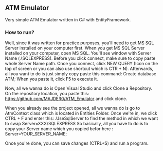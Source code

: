 ## ATM Emulator

Very simple ATM Emulator written in C# with EntityFramework.

### How to run?

Well, since it was written for practice purposes, you'll need to get MS SQL Server installed on your computer first.
When you get MS SQL Server installed on your computer, open MS SQL. You'll see window with Server Name (.\SQLEXPRESS). Before you click connect,
make sure to copy paste whole Server Name path. 
Once you connect, click NEW QUERY (Icon on the top of screen or you can also use shortcut which is CTR + N).
Afterwards, all you want to do is just simply copy paste this command: Create database ATM; 
When you paste it, click F5 to execute it.

Now, all we wanna do is Open Visual Studio and click Clone a Repository. On the repository location, you paste this: https://github.com/MAJDER0/ATM_Emulator
and click clone.

When you already see the project opened, all we wanna do is go to AtmContext class which is located in Entities Folder.
Once we're in, we click CTRL + F and enter this: .UseSqlServer to find the method in which we want to swap Server=XXX\\SQLEXPRESS
So basically, all you have to do is to copy your Server name which you copied befor here : Server=YOUR_SERVER_NAME;

Once you're done, you can save changes (CTRL+S) and run a program. 
